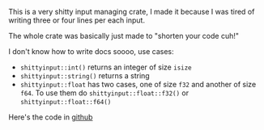 This is a very shitty input managing crate, I made it because
I was tired of writing three or four lines per each input.

The whole crate was basically just made to "shorten your code cuh!"

I don't know how to write docs soooo, use cases:
 - ```shittyinput::int()``` returns an integer of size ```isize```
 - ```shittyinput::string()``` returns a string
 - ```shittyinput::float``` has two cases, one of size ```f32``` and
another of size ```f64```. To use them do ```shittyinput::float::f32()``` or ```shittyinput::float::f64()```

Here's the code in [github](https://github.com/clear-leo/ShittyInput)
